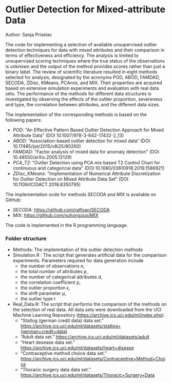 # Outlier Detection for Mixed-attribute Data

Author: Sanja Priselac 

The code for implementing a selection of available unsupervised outlier detection 
techniques for data with mixed attributes and their comparison in terms of 
effectiveness and efficiency. The analysis is limited to unsupervised scoring techniques where the true status of the
observations is unknown and the output of the method provides scores rather than just
a binary label. The review of scientific literature resulted in eight methods selected
for analysis, designated by the acronyms POD, ABOD, FAMDAD, SECODA, ZDisc,
KMeans, PCAmix, and MIX. Their properties are acquired based on extensive simulation
experiments and evaluation with real data sets. The performance of the methods for
different data structures is investigated by observing the effects of the outlier proportion,
severeness and type, the correlation between attributes, and the different data sizes. 

The implementation of the corresponding methods is based on the following papers:
 * *POD*: "An Effective Pattern Based Outlier Detection Approach for Mixed Attribute Data" (DOI 10.1007/978-3-642-17432-2_13)
 * *ABOD*: "Association-based outlier detection for mixed data” (DOI 10.17485/ijst/2015/v8i25/80260)
 * *FAMDAD*: "Factor analysis of mixed data for anomaly detection" (DOI 10.48550/arXiv.2005.12129)
 * *PCA_T2*: "Outlier Detection using PCA mix based T2 Control Chart for continuous and categorical data" (DOI 10.1080/03610918.2019.1586921)
 * *ZDisc_KMeans*: "Implementation of Numerical Attribute Discretization for Outlier Detection on Mixed Attribute Data Set" (DOI 10.1109/ICOIACT.2018.8350795)
 
The implementation ocde for methods *SECODA* and *MIX* is avaliable on GitHub:
 * *SECODA*: https://github.com/ralfoan/SECODA
 * *MIX*: https://github.com/xuhongzuo/MIX

The code is implemented in the R programming language. 

### Folder structure ###
  * Methods: The implemntation of the outlier detection methods 
  * Simulation.R : The script that generates artificial data for the comparison experiments.
                   Parameters required for data generation include
	* the number of observations n,
	* the total number of attributes p,
	* the number of categorical attributes d,
	* the correlation coefficient ρ,
	* the outlier proportion ϵ,
	* the shift parameter μ,
	* the outlier type t
  * Real_Data.R: The script that performs the comparison of the methods on the selection of real data. All data sets were downloaded from the UCI Machine
	Learning Repository (https://archive.ics.uci.edu/ml/index.php).
	* “Statlog (german credit data) data set.” https://archive.ics.uci.edu/ml/datasets/statlog+(german+credit+data) 
	* “Adult data set.” https://archive.ics.uci.edu/ml/datasets/adult
	* “Heart desease data set.” https://archive.ics.uci.edu/ml/datasets/heart+disease
	* “Contraceptive method choice data set.” https://archive.ics.uci.edu/ml/datasets/Contraceptive+Method+Choice
	* “Thoracic surgery data data set.” https://archive.ics.uci.edu/ml/datasets/Thoracic+Surgery+Data